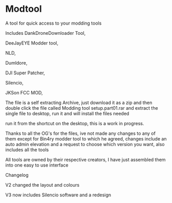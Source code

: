 # Modtool
A tool for quick access to your modding tools

Includes
DankDroneDownloader Tool,

DeeJayEYE Modder tool,

NLD,

Dumldore,

DJI Super Patcher,

Silencio,

JKSon FCC MOD,




The file is a self extracting Archive, just download it as a zip
and then double click the file called Modding tool setup.part01.rar
and extract the single file to desktop, run it and will install
the files needed

run it from the shortcut on the desktop, this is a work in 
progress.

Thanks to all the OG's for the files, ive not made any changes to any
of them except for Bin4ry modder tool to which he agreed, changes include 
an auto admin elevation and a request to choose which version you want, also
includes all the tools

All tools are owned by their respective creators, I have just assembled them 
into one easy to use interface

Changelog

V2 changed the layout and colours

V3 now includes Silencio software and a redesign
